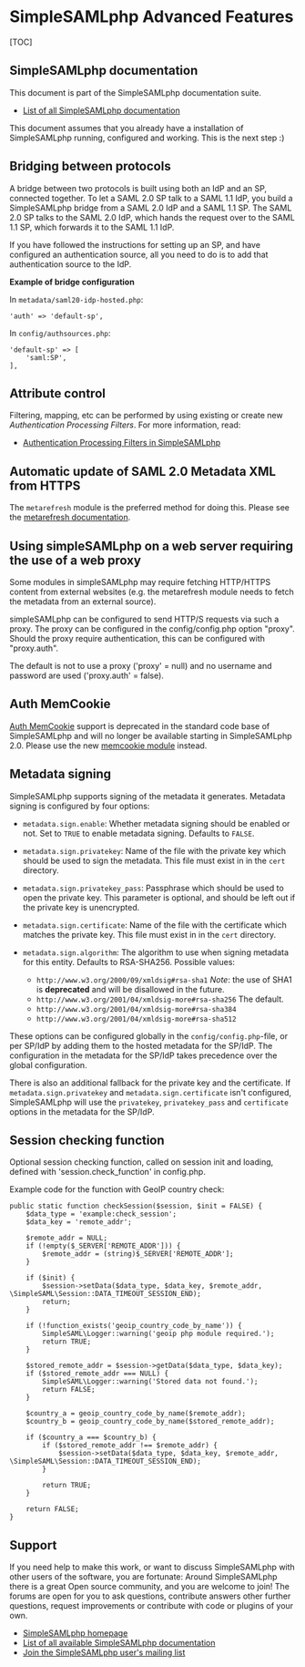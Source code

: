 SimpleSAMLphp Advanced Features
===============================

<!-- 
	This file is written in Markdown syntax. 
	For more information about how to use the Markdown syntax, read here:
	http://daringfireball.net/projects/markdown/syntax
-->



[TOC]

SimpleSAMLphp documentation
---------------------------

This document is part of the SimpleSAMLphp documentation suite.

- [List of all SimpleSAMLphp documentation](http://simplesamlphp.org/docs)


This document assumes that you already have a installation of
SimpleSAMLphp running, configured and working. This is the next
step :)


Bridging between protocols
--------------------------

A bridge between two protocols is built using both an IdP and an SP, connected together.
To let a SAML 2.0 SP talk to a SAML 1.1 IdP, you build a SimpleSAMLphp bridge from a SAML 2.0 IdP and a SAML 1.1 SP.
The SAML 2.0 SP talks to the SAML 2.0 IdP, which hands the request over to the SAML 1.1 SP, which forwards it to the SAML 1.1 IdP.

If you have followed the instructions for setting up an SP, and have configured an authentication source, all you need to do is to add that authentication source to the IdP.

**Example of bridge configuration**

In `metadata/saml20-idp-hosted.php`:

    'auth' => 'default-sp',

In `config/authsources.php`:

    'default-sp' => [
        'saml:SP',
    ],



Attribute control
-----------------

Filtering, mapping, etc can be performed by using existing or create new *Authentication Processing Filters*. For more information, read:

  * [Authentication Processing Filters in SimpleSAMLphp](simplesamlphp-authproc)



Automatic update of SAML 2.0 Metadata XML from HTTPS
----------------------------------------------------

The `metarefresh` module is the preferred method for doing this.
Please see the [metarefresh documentation](./metarefresh:simplesamlphp-automated_metadata).



Using simpleSAMLphp on a web server requiring the use of a web proxy
--------------------------------------------------------------------

Some modules in simpleSAMLphp may require fetching HTTP/HTTPS content from external websites (e.g. the metarefresh module needs to fetch the metadata from an external source).

simpleSAMLphp can be configured to send HTTP/S requests via such a proxy. The proxy can be configured in the config/config.php option "proxy". Should the proxy require authentication, this can be configured with "proxy.auth".

The default is not to use a proxy ('proxy' = null) and no username and password are used ('proxy.auth' = false).



Auth MemCookie
--------------

[Auth MemCookie](http://authmemcookie.sourceforge.net/) support is deprecated in the standard code base of SimpleSAMLphp
 and will no longer be available starting in SimpleSAMLphp 2.0. Please use the new
 [memcookie module](https://github.com/simplesamlphp/simplesamlphp-module-memcookie) instead.



Metadata signing
----------------

SimpleSAMLphp supports signing of the metadata it generates. Metadata signing is configured by four options:

- `metadata.sign.enable`: Whether metadata signing should be enabled or not. Set to `TRUE` to enable metadata signing. Defaults to `FALSE`.
- `metadata.sign.privatekey`: Name of the file with the private key which should be used to sign the metadata. This file must exist in in the `cert` directory.
- `metadata.sign.privatekey_pass`: Passphrase which should be used to open the private key. This parameter is optional, and should be left out if the private key is unencrypted.
- `metadata.sign.certificate`: Name of the file with the certificate which matches the private key. This file must exist in in the `cert` directory.
- `metadata.sign.algorithm`: The algorithm to use when signing metadata for this entity. Defaults to RSA-SHA256. Possible values:

    * `http://www.w3.org/2000/09/xmldsig#rsa-sha1`
       *Note*: the use of SHA1 is **deprecated** and will be disallowed in the future.
    * `http://www.w3.org/2001/04/xmldsig-more#rsa-sha256`
      The default.
    * `http://www.w3.org/2001/04/xmldsig-more#rsa-sha384`
    * `http://www.w3.org/2001/04/xmldsig-more#rsa-sha512`

These options can be configured globally in the `config/config.php`-file, or per SP/IdP by adding them to the hosted metadata for the SP/IdP. The configuration in the metadata for the SP/IdP takes precedence over the global configuration.

There is also an additional fallback for the private key and the certificate. If `metadata.sign.privatekey` and `metadata.sign.certificate` isn't configured, SimpleSAMLphp will use the `privatekey`, `privatekey_pass` and `certificate` options in the metadata for the SP/IdP.




Session checking function
-------------------------

Optional session checking function, called on session init and loading, defined with 'session.check_function' in config.php.

Example code for the function with GeoIP country check:


    public static function checkSession($session, $init = FALSE) {
        $data_type = 'example:check_session';
        $data_key = 'remote_addr';

        $remote_addr = NULL;
        if (!empty($_SERVER['REMOTE_ADDR'])) {
            $remote_addr = (string)$_SERVER['REMOTE_ADDR'];
        }

        if ($init) {
            $session->setData($data_type, $data_key, $remote_addr, \SimpleSAML\Session::DATA_TIMEOUT_SESSION_END);
            return;
        }

        if (!function_exists('geoip_country_code_by_name')) {
            SimpleSAML\Logger::warning('geoip php module required.');
            return TRUE;
        }

        $stored_remote_addr = $session->getData($data_type, $data_key);
        if ($stored_remote_addr === NULL) {
            SimpleSAML\Logger::warning('Stored data not found.');
            return FALSE;
        }

        $country_a = geoip_country_code_by_name($remote_addr);
        $country_b = geoip_country_code_by_name($stored_remote_addr);

        if ($country_a === $country_b) {
            if ($stored_remote_addr !== $remote_addr) {
                $session->setData($data_type, $data_key, $remote_addr, \SimpleSAML\Session::DATA_TIMEOUT_SESSION_END);
            }

            return TRUE;
        }

        return FALSE;
    }




Support
-------

If you need help to make this work, or want to discuss
SimpleSAMLphp with other users of the software, you are fortunate:
Around SimpleSAMLphp there is a great Open source community, and
you are welcome to join! The forums are open for you to ask
questions, contribute answers other further questions, request
improvements or contribute with code or plugins of your own.

-  [SimpleSAMLphp homepage](https://simplesamlphp.org)
-  [List of all available SimpleSAMLphp documentation](https://simplesamlphp.org/docs/)
-  [Join the SimpleSAMLphp user's mailing list](https://simplesamlphp.org/lists)




